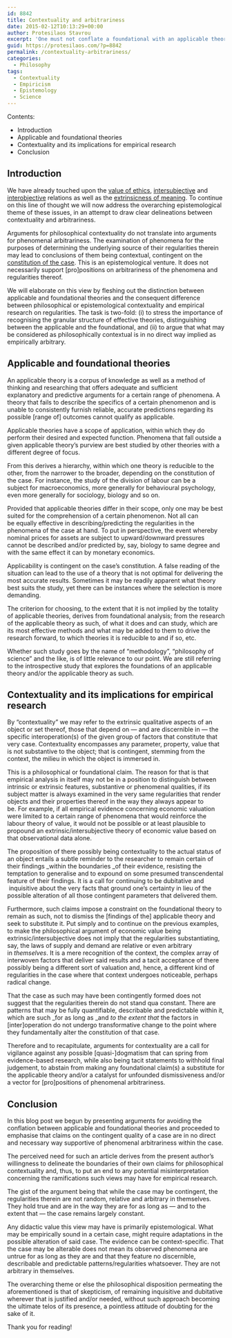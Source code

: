 ```yaml
---
id: 8842
title: Contextuality and arbitrariness
date: 2015-02-12T10:13:29+00:00
author: Protesilaos Stavrou
excerpt: 'One must not conflate a foundational with an applicable theory. The two may complement but in no way exclude one another. As such, one must not interpret epistemological claims regarding contextuality as supportive of [pro]positions for phenomenal arbitrariness.'
guid: https://protesilaos.com/?p=8842
permalink: /contextuality-arbitrariness/
categories:
  - Philosophy
tags:
  - Contextuality
  - Empiricism
  - Epistemology
  - Science
---
```

Contents:

  * Introduction
  * Applicable and foundational theories
  * Contextuality and its implications for empirical research
  * Conclusion

## Introduction

We have already touched upon the [value of ethics](https://protesilaos.com/value-justice-gyges/ "On the value of justice (Ring of Gyges)"), [intersubjective](https://protesilaos.com/intersubjective-politics/ "On the intersubjective aspect of politics") and [interobjective](https://protesilaos.com/interobjective-politics/ "On the interobjective aspect of politics") relations as well as the [extrinsicness of meaning](https://protesilaos.com/meaning-referent/ "Meaning and referent"). To continue on this line of thought we will now address the overarching epistemological theme of these issues, in an attempt to draw clear delineations between contextuality and arbitrariness.

Arguments for philosophical contextuality do not translate into arguments for phenomenal arbitrariness. The examination of phenomena for the purposes of determining the underlying source of their regularities therein may lead to conclusions of them being contextual, contingent on the [constitution of the case](https://protesilaos.com/constitution-case/ "The constitution of the case"). This is an epistemological venture. It does not necessarily support [pro]positions on arbitrariness of the phenomena and regularities thereof.

We will elaborate on this view by fleshing out the distinction between applicable and foundational theories and the consequent difference between philosophical or epistemological contextuality and empirical research on regularities. The task is two-fold: (i) to stress the importance of recognising the granular structure of effective theories, distinguishing between the applicable and the foundational, and (ii) to argue that what may be considered as philosophically contextual is in no direct way implied as empirically arbitrary.

## Applicable and foundational theories

An applicable theory is a corpus of knowledge as well as a method of thinking and researching that offers adequate and sufficient explanatory and predictive arguments for a certain range of phenomena. A theory that fails to describe the specifics of a certain phenomenon and is unable to consistently furnish reliable, accurate predictions regarding its possible [range of] outcomes cannot qualify as applicable.

Applicable theories have a scope of application, within which they do perform their desired and expected function. Phenomena that fall outside a given applicable theory&#8217;s purview are best studied by other theories with a different degree of focus.

From this derives a hierarchy, within which one theory is reducible to the other, from the narrower to the broader, depending on the constitution of the case. For instance, the study of the division of labour can be a subject for macroeconomics, more generally for behavioural psychology, even more generally for sociology, biology and so on.

Provided that applicable theories differ in their scope, only one may be best suited for the comprehension of a certain phenomenon. Not all can be equally effective in describing/predicting the regularities in the phenomena of the case at hand. To put in perspective, the event whereby nominal prices for assets are subject to upward/downward pressures cannot be described and/or predicted by, say, biology to same degree and with the same effect it can by monetary economics.

Applicability is contingent on the case&#8217;s constitution. A false reading of the situation can lead to the use of a theory that is not optimal for delivering the most accurate results. Sometimes it may be readily apparent what theory best suits the study, yet there can be instances where the selection is more demanding.

The criterion for choosing, to the extent that it is not implied by the totality of applicable theories, derives from foundational analysis; from the research of the applicable theory as such, of what it does and can study, which are its most effective methods and what may be added to them to drive the research forward, to which theories it is reducible to and if so, etc.

Whether such study goes by the name of &#8220;methodology&#8221;, &#8220;philosophy of science&#8221; and the like, is of little relevance to our point. We are still referring to the introspective study that explores the foundations of an applicable theory and/or the applicable theory as such.

## Contextuality and its implications for empirical research

By &#8220;contextuality&#8221; we may refer to the extrinsic qualitative aspects of an object or set thereof, those that depend on — and are discernible in — the specific interoperation(s) of the given group of factors that constitute that very case. Contextuality encompasses any parameter, property, value that is not substantive to the object; that is contingent, stemming from the context, the milieu in which the object is immersed in.

This is a philosophical or foundational claim. The reason for that is that empirical analysis in itself may not be in a position to distinguish between intrinsic or extrinsic features, substantive or phenomenal qualities, if its subject matter is always examined in the very same regularities that render objects and their properties thereof in the way they always appear to be. For example, if all empirical evidence concerning economic valuation were limited to a certain range of phenomena that would reinforce the labour theory of value, it would not be possible or at least plausible to propound an extrinsic/intersubjective theory of economic value based on that observational data alone.

The proposition of there possibly being contextuality to the actual status of an object entails a subtle reminder to the researcher to remain certain of their findings _within the boundaries _of their evidence, resisting the temptation to generalise and to expound on some presumed transcendental feature of their findings. It is a call for continuing to be dubitative and  inquisitive about the very facts that ground one&#8217;s certainty in lieu of the possible alteration of all those contingent parameters that delivered them.

Furthermore, such claims impose a constraint on the foundational theory to remain as such, not to dismiss the [findings of the] applicable theory and seek to substitute it. Put simply and to continue on the previous examples, to make the philosophical argument of economic value being extrinsic/intersubjective does not imply that the regularities substantiating, say, the laws of supply and demand are relative or even arbitrary in _themselves_. It is a mere recognition of the context, the complex array of interwoven factors that deliver said results and a tacit acceptance of there possibly being a different sort of valuation and, hence, a different kind of regularities in the case where that context undergoes noticeable, perhaps radical change.

That the case as such may have been contingently formed does not suggest that the regularities therein do not stand qua constant. There are patterns that may be fully quantifiable, describable and predictable within it, which are such _for as long as _and _to the extent that_ the factors in [inter]operation do not undergo transformative change to the point where they fundamentally alter the constitution of that case.

Therefore and to recapitulate, arguments for contextuality are a call for vigilance against any possible [quasi-]dogmatism that can spring from evidence-based research, while also being tacit statements to withhold final judgement, to abstain from making any foundational claim(s) a substitute for the applicable theory and/or a catalyst for unfounded dismissiveness and/or a vector for [pro]positions of phenomenal arbitrariness.

## Conclusion

In this blog post we begun by presenting arguments for avoiding the conflation between applicable and foundational theories and proceeded to emphasise that claims on the contingent quality of a case are in no direct and necessary way supportive of phenomenal arbitrariness within the case.

The perceived need for such an article derives from the present author&#8217;s willingness to delineate the boundaries of their own claims for philosophical contextuality and, thus, to put an end to any potential misinterpretation concerning the ramifications such views may have for empirical research.

The gist of the argument being that while the case may be contingent, the regularities therein are not random, relative and arbitrary in themselves. They hold true and are in the way they are for as long as — and to the extent that — the case remains largely constant.

Any didactic value this view may have is primarily epistemological. What may be empirically sound in a certain case, might require adaptations in the possible alteration of said case. The evidence can be context-specific. That the case may be alterable does not mean its observed phenomena are untrue for as long as they are and that they feature no discernible, describable and predictable patterns/regularities whatsoever. They are not arbitrary in themselves.

The overarching theme or else the philosophical disposition permeating the aforementioned is that of skepticism, of remaining inquisitive and dubitative wherever that is justified and/or needed, without such approach becoming the ultimate telos of its presence, a pointless attitude of doubting for the sake of it.

Thank you for reading!